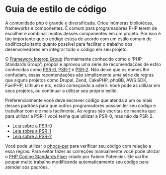 # Guia de estilo de código

A comunidade php é grande e diversificada. Criou inúmeras bibliotécas, frameworks e componentes. É comum para 
programadores PHP terem de escolher e combinar muitos desses componentes em um projeto. Por isso é tão importante 
que o código esteja de acordo com um estilo comum de codificação(tanto quanto possível para facilitar o trabalho 
dos desenvolvedores em integrar todo o código em seu projeto.


O [Framework Interop Group][fig] (formalmente conhecido como o 'PHP Standards Group') propôs e aprovou uma série de
recomendações de estilo conhecidas como [PSR-0][psr0], [PSR-1][psr1] e [PSR-2][psr2]. 
Não deixe que os nomes lhe confudam, essas recomendações são simplismente uma série de regras que alguns projetos
como Drupal, Zend, CakePHP, phpBB, AWS SDK, FuelPHP, Lithium e etc, estão começando a aderir. 
Você pode as utilizar em seus projetos, ou continuar a utilizar seu próprio estilo.

Preferencialmente você deve escrever código que atenda a um ou mais desses padrões para que outros programadores
possam ler seu código e trabalhar com ele mais facilmente.
As regras são escritas de maneira que para utilizar a PSR-1 você tenha que utilizar a PSR-0, mas não da PSR-2.

* [Leia sobre a PSR-0][psr0]
* [Leia sobre a  PSR-1][psr1]
* [Leia sobre a PSR-2][psr2]

Você pode utilizar o [phpcs-psr][phpcs-psr] para verificar seu código com relação a essa regras.
Para evitar fazer as correções manualmente você pode utilizar o [PHP Coding Standards Fixer][phpcsfixer]
criado por Fabien Potencier. Ele vai lhe poupar muito trabalho modificando automaticamente seu código para atender
aos padrões.

[fig]: http://www.php-fig.org/
[psr0]: https://github.com/php-fig/fig-standards/blob/master/accepted/PSR-0.md
[psr1]: https://github.com/php-fig/fig-standards/blob/master/accepted/PSR-1-basic-coding-standard.md
[psr2]: https://github.com/php-fig/fig-standards/blob/master/accepted/PSR-2-coding-style-guide.md
[phpcs]: http://pear.php.net/package/PHP_CodeSniffer/
[phpcs-psr]: https://github.com/klaussilveira/phpcs-psr
[phpcsfixer]: http://cs.sensiolabs.org/
